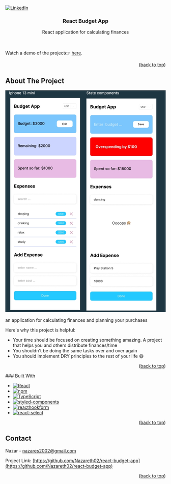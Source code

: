 <a name="readme-top"></a>

[![LinkedIn][linkedin-shield]][linkedin-url]

  <h3 align="center">React Budget App</h3>

  <p align="center">
    React application for calculating finances 
    <br />
    </a>
    <br />
    <br />
  </p>
</div>

Watch a demo of the project👉 <a href="https://nazareth02.github.io/react-budget-app/">here</a>.

<p align="right">(<a href="#readme-top">back to top</a>)</p>

## About The Project

![Product Screen Shot][product-screenshot]

an application for calculating finances and planning your purchases

Here's why this project is helpful:

- Your time should be focused on creating something amazing. A project that helps you and others distribute finances/time
- You shouldn't be doing the same tasks over and over again
- You should implement DRY principles to the rest of your life :smile:

<p align="right">(<a href="#readme-top">back to top</a>)</p>
### Built With

- [![React][react.js]][react-url]
- [![npm][npm]][npm-url]
- [![TypeScript][typescript]][typescript-url]
- [![styled-components][styled-components]][styled-components-url]
- [![reacthookform][reacthookform]][reacthookform-url]
- [![react-select][react-select]][react-select-url]

<p align="right">(<a href="#readme-top">back to top</a>)</p>

## Contact

Nazar - nazares2002@gmail.com

Project Link: [https://github.com/Nazareth02/react-budget-app](https://github.com/Nazareth02/react-budget-app)

<p align="right">(<a href="#readme-top">back to top</a>)</p>

[linkedin-shield]: https://img.shields.io/badge/-LinkedIn-black.svg?style=for-the-badge&logo=linkedin&colorB=555
[linkedin-url]: https://www.linkedin.com/in/nazareth02/
[product-screenshot]: ./src/images/budget-app.jpg
[react.js]: https://img.shields.io/badge/React-20232A?style=for-the-badge&logo=react&logoColor=61DAFB
[react-url]: https://reactjs.org/
[npm]: https://img.shields.io/static/v1?style=for-the-badge&logo=npm&label=&message=npm&color=555555
[npm-url]: https://www.npmjs.com/
[typescript]: https://img.shields.io/static/v1?style=for-the-badge&logo=TypeScript&label=&message=TypeScript&color=555555
[typescript-url]: https://www.typescriptlang.org/
[styled-components]: https://img.shields.io/static/v1?style=for-the-badge&logo=styled-components&label=&message=styled-components&color=555555
[styled-components-url]: https://styled-components.com/
[reacthookform]: https://img.shields.io/static/v1?style=for-the-badge&logo=ReactHookForm&label=&message=ReactHookForm&color=555555
[reacthookform-url]: https://react-hook-form.com/
[react-select]: https://img.shields.io/static/v1?style=for-the-badge&label=&message=react-select&color=555555
[react-select-url]: https://react-select.com/home
